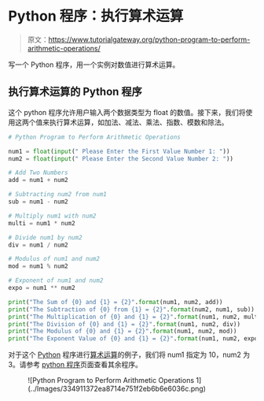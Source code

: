 # Python 程序：执行算术运算

> 原文：<https://www.tutorialgateway.org/python-program-to-perform-arithmetic-operations/>

写一个 Python 程序，用一个实例对数值进行算术运算。

## 执行算术运算的 Python 程序

这个 python 程序允许用户输入两个数据类型为 float 的数值。接下来，我们将使用这两个值来执行算术运算，如加法、减法、乘法、指数、模数和除法。

```py
# Python Program to Perform Arithmetic Operations

num1 = float(input(" Please Enter the First Value Number 1: "))
num2 = float(input(" Please Enter the Second Value Number 2: "))

# Add Two Numbers
add = num1 + num2

# Subtracting num2 from num1
sub = num1 - num2

# Multiply num1 with num2
multi = num1 * num2

# Divide num1 by num2
div = num1 / num2

# Modulus of num1 and num2
mod = num1 % num2

# Exponent of num1 and num2
expo = num1 ** num2

print("The Sum of {0} and {1} = {2}".format(num1, num2, add))
print("The Subtraction of {0} from {1} = {2}".format(num2, num1, sub))
print("The Multiplication of {0} and {1} = {2}".format(num1, num2, multi))
print("The Division of {0} and {1} = {2}".format(num1, num2, div))
print("The Modulus of {0} and {1} = {2}".format(num1, num2, mod))
print("The Exponent Value of {0} and {1} = {2}".format(num1, num2, expo))
```

对于这个 [Python](https://www.tutorialgateway.org/python-tutorial/) 程序进行[算术运算](https://www.tutorialgateway.org/python-arithmetic-operators/)的例子，我们将 num1 指定为 10，num2 为 3。请参考 [python 程序](https://www.tutorialgateway.org/python-programming-examples/)页面查看其余程序。

<figure class="wp-block-image">![Python Program to Perform Arithmetic Operations 1](../Images/334911372ea8714e751f2eb6b6e6036c.png)</figure>